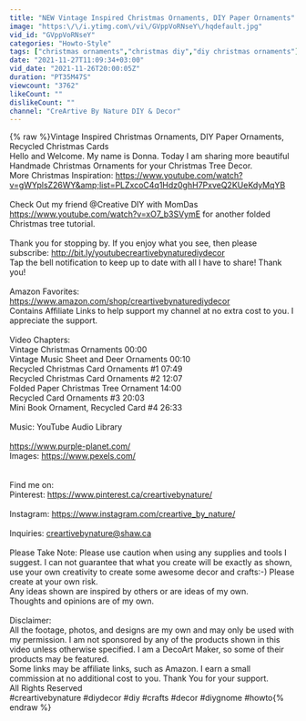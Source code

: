```yaml
---
title: "NEW Vintage Inspired Christmas Ornaments, DIY Paper Ornaments"
image: "https:\/\/i.ytimg.com\/vi\/GVppVoRNseY\/hqdefault.jpg"
vid_id: "GVppVoRNseY"
categories: "Howto-Style"
tags: ["christmas ornaments","christmas diy","diy christmas ornaments"]
date: "2021-11-27T11:09:34+03:00"
vid_date: "2021-11-26T20:00:05Z"
duration: "PT35M47S"
viewcount: "3762"
likeCount: ""
dislikeCount: ""
channel: "CreArtive By Nature DIY & Decor"
---
```

{% raw %}Vintage Inspired Christmas Ornaments, DIY Paper Ornaments, Recycled Christmas Cards<br />Hello and Welcome. My name is Donna. Today I am sharing more beautiful Handmade Christmas Ornaments for your Christmas Tree Decor. <br />More Christmas Inspiration: <a rel="nofollow" target="blank" href="https://www.youtube.com/watch?v=gWYplsZ26WY&amp;list=PLZxcoC4q1Hdz0ghH7PxveQ2KUeKdyMqYB">https://www.youtube.com/watch?v=gWYplsZ26WY&amp;list=PLZxcoC4q1Hdz0ghH7PxveQ2KUeKdyMqYB</a><br /><br />Check Out my friend @Creative DIY with MomDas  <a rel="nofollow" target="blank" href="https://www.youtube.com/watch?v=xO7_b3SVymE">https://www.youtube.com/watch?v=xO7_b3SVymE</a> for another folded Christmas tree tutorial.<br /><br />Thank you for stopping by. If you enjoy what you see, then please subscribe: <a rel="nofollow" target="blank" href="http://bit.ly/youtubecreartivebynaturediydecor">http://bit.ly/youtubecreartivebynaturediydecor</a><br />Tap the bell notification to keep up to date with all I have to share! Thank you!<br /><br />Amazon Favorites: <a rel="nofollow" target="blank" href="https://www.amazon.com/shop/creartivebynaturediydecor">https://www.amazon.com/shop/creartivebynaturediydecor</a><br />Contains Affiliate Links to help support my channel at no extra cost to you. I appreciate the support.<br /><br />Video Chapters:<br />Vintage Christmas Ornaments 00:00<br />Vintage Music Sheet and Deer Ornaments 00:10<br />Recycled Christmas Card Ornaments #1 07:49<br />Recycled Christmas Card Ornaments #2  12:07<br />Folded Paper Christmas Tree Ornament 14:00<br />Recycled Card Ornaments #3 20:03<br />Mini Book Ornament, Recycled Card #4 26:33<br /><br />Music: YouTube Audio Library<br /><br /><a rel="nofollow" target="blank" href="https://www.purple-planet.com/">https://www.purple-planet.com/</a><br />Images: <a rel="nofollow" target="blank" href="https://www.pexels.com/">https://www.pexels.com/</a><br /><br /><br />Find me on:<br />Pinterest: <a rel="nofollow" target="blank" href="https://www.pinterest.ca/creartivebynature/">https://www.pinterest.ca/creartivebynature/</a><br /><br />Instagram: <a rel="nofollow" target="blank" href="https://www.instagram.com/creartive_by_nature/">https://www.instagram.com/creartive_by_nature/</a><br /><br />Inquiries: creartivebynature@shaw.ca<br /><br />Please Take Note:  Please use caution when using any supplies and tools I suggest. I can not guarantee that what you create will be exactly as shown, use your own creativity to create some awesome decor and crafts:-) Please create at your own risk.<br />Any ideas shown are inspired by others or are ideas of my own.<br />Thoughts and opinions are of my own. <br /><br />Disclaimer:<br />All the footage, photos, and designs are my own and may only be used with my permission. I am not sponsored by any of the products shown in this video unless otherwise specified.  I am a DecoArt Maker, so some of their products may be featured.<br />Some links may be affiliate links, such as Amazon. I earn a small commission at no additional cost to you. Thank You for your support.<br />All Rights Reserved<br />#creartivebynature #diydecor #diy #crafts #decor #diygnome #howto{% endraw %}
